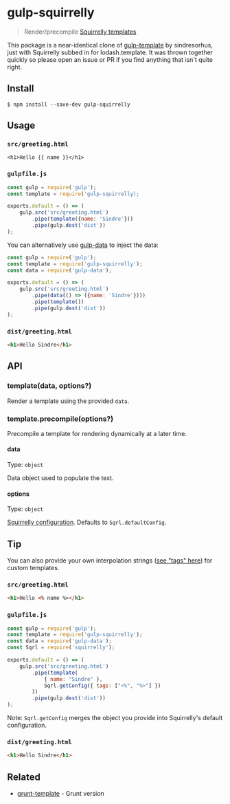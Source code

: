 # gulp-squirrelly

> Render/precompile [Squirrelly templates](https://squirrelly.js.org/)

This package is a near-identical clone of [gulp-template](https://github.com/sindresorhus/gulp-template) by sindresorhus, just with Squirrelly subbed in for lodash.template.  It was thrown together quickly so please open an issue or PR if you find anything that isn't quite right.

## Install

```
$ npm install --save-dev gulp-squirrelly
```


## Usage

### `src/greeting.html`

```erb
<h1>Hello {{ name }}</h1>
```

### `gulpfile.js`

```js
const gulp = require('gulp');
const template = require('gulp-squirrelly);

exports.default = () => (
	gulp.src('src/greeting.html')
		.pipe(template({name: 'Sindre'}))
		.pipe(gulp.dest('dist'))
);
```

You can alternatively use [gulp-data](https://github.com/colynb/gulp-data) to inject the data:

```js
const gulp = require('gulp');
const template = require('gulp-squirrelly');
const data = require('gulp-data');

exports.default = () => (
	gulp.src('src/greeting.html')
		.pipe(data(() => ({name: 'Sindre'})))
		.pipe(template())
		.pipe(gulp.dest('dist'))
);
```

### `dist/greeting.html`

```html
<h1>Hello Sindre</h1>
```


## API

### template(data, options?)

Render a template using the provided `data`.

### template.precompile(options?)

Precompile a template for rendering dynamically at a later time.

#### data

Type: `object`

Data object used to populate the text.

#### options

Type: `object`

[Squirrelly configuration](https://squirrelly.js.org/docs/api/configuration).  Defaults to `Sqrl.defaultConfig`.


## Tip

You can also provide your own interpolation strings ([see "tags" here](https://squirrelly.js.org/docs/api/configuration)) for custom templates.

### `src/greeting.html`

```html
<h1>Hello <% name %></h1>
```

### `gulpfile.js`

```js
const gulp = require('gulp');
const template = require('gulp-squirrelly');
const data = require('gulp-data');
const Sqrl = require('squirrelly');

exports.default = () => (
	gulp.src('src/greeting.html')
		.pipe(template(
			{ name: "Sindre" },
			Sqrl.getConfig({ tags: ["<%", "%>"] })
		))
		.pipe(gulp.dest('dist'))
);
```

Note: `Sqrl.getConfig` merges the object you provide into Squirrelly's default configuration.

### `dist/greeting.html`

```html
<h1>Hello Sindre</h1>
```


## Related

- [grunt-template](https://github.com/mathiasbynens/grunt-template) - Grunt version
